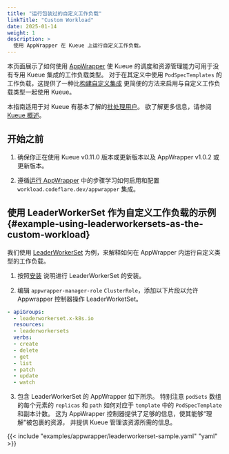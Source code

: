 ```yaml
---
title: "运行包装过的自定义工作负载"
linkTitle: "Custom Workload"
date: 2025-01-14
weight: 1
description: >
  使用 AppWrapper 在 Kueue 上运行自定义工作负载。
---
```


本页面展示了如何使用 [AppWrapper](https://project-codeflare.github.io/appwrapper/)
使 Kueue 的调度和资源管理能力可用于没有专用 Kueue 集成的工作负载类型。
对于在其定义中使用 `PodSpecTemplates` 的工作负载，这提供了一种比[构建自定义集成](/zh-CN/docs/tasks/dev/integrate_a_custom_job)
更简便的方法来启用与自定义工作负载类型一起使用 Kueue。

本指南适用于对 Kueue 有基本了解的[批处理用户](/zh-CN/docs/tasks#batch-user)。
欲了解更多信息，请参阅[Kueue 概述](/zh-CN/docs/overview)。

## 开始之前

1. 确保你正在使用 Kueue v0.11.0 版本或更新版本以及 AppWrapper v1.0.2 或更新版本。

2. 遵循[运行 AppWrapper](/zh-CN/docs/tasks/run/appwrappers/#before-you-begin)
   中的步骤学习如何启用和配置 `workload.codeflare.dev/appwrapper` 集成。

## 使用 LeaderWorkerSet 作为自定义工作负载的示例  {#example-using-leaderworkersets-as-the-custom-workload}

我们使用 [LeaderWorkerSet](https://github.com/kubernetes-sigs/lws)
为例，来解释如何在 AppWrapper 内运行自定义类型的工作负载。

1. 按照[安装](https://github.com/kubernetes-sigs/lws/blob/main/docs/setup/install.md)
   说明进行 LeaderWorkerSet 的安装。

2. 编辑 `appwrapper-manager-role` `ClusterRole`，添加以下片段以允许
   Appwrapper 控制器操作 LeaderWorketSet。

```yaml
- apiGroups:
  - leaderworkerset.x-k8s.io
  resources:
  - leaderworkersets
  verbs:
  - create
  - delete
  - get
  - list
  - patch
  - update
  - watch
```

3. 包含 LeaderWorkerSet 的 AppWrapper 如下所示。
   特别注意 `podSets` 数组的每个元素的 `replicas` 和 `path`
   如何对应于 `template` 中的 `PodSpecTemplate` 和副本计数。
   这为 AppWrapper 控制器提供了足够的信息，使其能够“理解”被包裹的资源，
   并提供 Kueue 管理该资源所需的信息。

{{< include "examples/appwrapper/leaderworkerset-sample.yaml" "yaml" >}}

